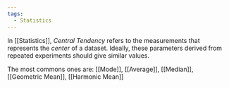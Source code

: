 ```yaml
---
tags:
  - Statistics
---
```

In [[Statistics]], *Central Tendency* refers to the measurements that represents the *center* of a dataset. Ideally, these parameters derived from repeated experiments should give similar values.

The most commons ones are: [[Mode]], [[Average]], [[Median]], [[Geometric Mean]], [[Harmonic Mean]]